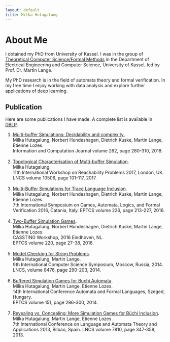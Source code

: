 ```yaml
---
layout: default
title: Milka Hutagalung
---
```

# About Me
I obtained my PhD from University of Kassel.
I was in the group of  [Theoretical Computer Science/Formal Methods](https://www.uni-kassel.de/eecs/fachgebiete/fmv/team.html)
in the Department of Electrical Engineering and Computer Science, University of Kassel,
led by Prof. Dr. Martin Lange. 

My PhD research  is in the field of automata theory and formal verification.
In my free time I enjoy working with data analysis and explore further
applications of deep learning.

## Publication

Here are some publications I have made. A complete list is available in [DBLP](https://dblp.org/pers/hd/h/Hutagalung:Milka).

1. [Multi-buffer Simulations: Decidability and complexity.](https://www.sciencedirect.com/science/article/pii/S0890540118301317?via%3Dihub) <br/>  Milka Hutagalung, Norbert Hundeshagen, Dietrich Kuske, Martin Lange, Etienne Lozes. <br/> Information and Computation Journal volume 262, page 280-310, 2018. <br/>  <br/> 
2. [Topological Characterisation of Multi-buffer Simulation](https://link.springer.com/chapter/10.1007%2F978-3-319-67089-8_8). <br/>  Milka Hutagalung. <br/>    11th International Workshop on Reachability Problems 2017, London, UK. <br/> LNCS  volume 10506, page 101-117, 2017.<br/>  <br/> 
3. [Multi-Buffer Simulations for Trace Language Inclusion](https://arxiv.org/abs/1609.04098). <br/>  Milka Hutagalung, Norbert Hundeshagen, Dietrich Kuske, Martin Lange, Etienne Lozes. <br/>  7th International Symposium on Games, Automata, Logics, and Formal Verification 2016, Catania, Italy.  EPTCS volume 226,  page 213-227, 2016. <br/>  <br/> 
4. [Two-Buffer Simulation Games](https://arxiv.org/abs/1608.00654).  <br/> Milka Hutagalung, Norbert Hundeshagen, Dietrich Kuske, Martin Lange, Etienne Lozes.<br/>  CASSTING Workshop, 2016 Eindhoven, NL. <br/>  EPTCS volume 220, page  27-38, 2016. <br/>  <br/> 
5. [Model Checking for String Problems](https://link.springer.com/chapter/10.1007%2F978-3-319-06686-8_15). <br/> Milka Hutagalung, Martin Lange.<br/>  9th International Computer Science Symposium, Moscow, Russia, 2014. <br/> LNCS, volume 8476, page 290-203, 2014.<br/>  <br/> 
6. [Buffered Simulation Games for Buchi Automata](https://arxiv.org/abs/1405.5609v1).<br/>  Milka Hutagalung, Martin Lange, Etienne Lozes.<br/>  14th International Conference Automata and Formal Languages, Szeged, Hungary. <br/> EPTCS volume 151, page 286-300, 2014. <br/>  <br/> 
7. [Revealing vs. Concealing: More Simulation Games for Büchi Inclusion](https://link.springer.com/chapter/10.1007%2F978-3-642-37064-9_31). <br/> Milka Hutagalung, Martin Lange, Etienne Lozes. <br/> 7th International Conference on Language and Automata Theory and Applications 2013, Bilbao, Spain. LNCS  volume 7810,  page  347-358, 2013.
